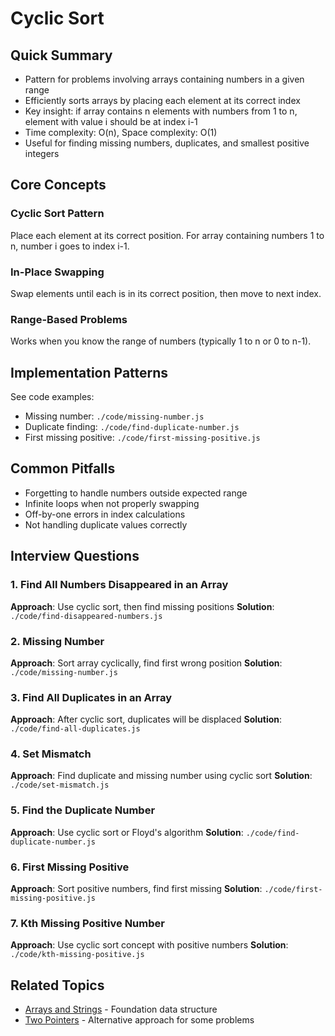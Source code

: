# Cyclic Sort

## Quick Summary
- Pattern for problems involving arrays containing numbers in a given range
- Efficiently sorts arrays by placing each element at its correct index
- Key insight: if array contains n elements with numbers from 1 to n, element with value i should be at index i-1
- Time complexity: O(n), Space complexity: O(1)
- Useful for finding missing numbers, duplicates, and smallest positive integers

## Core Concepts

### Cyclic Sort Pattern
Place each element at its correct position. For array containing numbers 1 to n, number i goes to index i-1.

### In-Place Swapping
Swap elements until each is in its correct position, then move to next index.

### Range-Based Problems
Works when you know the range of numbers (typically 1 to n or 0 to n-1).

## Implementation Patterns
See code examples:
- Missing number: `./code/missing-number.js`
- Duplicate finding: `./code/find-duplicate-number.js`
- First missing positive: `./code/first-missing-positive.js`

## Common Pitfalls
- Forgetting to handle numbers outside expected range
- Infinite loops when not properly swapping
- Off-by-one errors in index calculations
- Not handling duplicate values correctly

## Interview Questions

### 1. Find All Numbers Disappeared in an Array
**Approach**: Use cyclic sort, then find missing positions
**Solution**: `./code/find-disappeared-numbers.js`

### 2. Missing Number
**Approach**: Sort array cyclically, find first wrong position
**Solution**: `./code/missing-number.js`

### 3. Find All Duplicates in an Array
**Approach**: After cyclic sort, duplicates will be displaced
**Solution**: `./code/find-all-duplicates.js`

### 4. Set Mismatch
**Approach**: Find duplicate and missing number using cyclic sort
**Solution**: `./code/set-mismatch.js`

### 5. Find the Duplicate Number
**Approach**: Use cyclic sort or Floyd's algorithm
**Solution**: `./code/find-duplicate-number.js`

### 6. First Missing Positive
**Approach**: Sort positive numbers, find first missing
**Solution**: `./code/first-missing-positive.js`

### 7. Kth Missing Positive Number
**Approach**: Use cyclic sort concept with positive numbers
**Solution**: `./code/kth-missing-positive.js`

## Related Topics
- [Arrays and Strings](../arrays-and-strings/README.md) - Foundation data structure
- [Two Pointers](../two-pointers/README.md) - Alternative approach for some problems